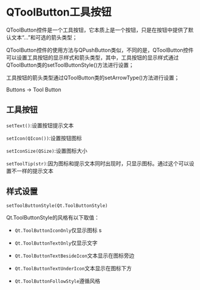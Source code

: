 # QToolButton工具按钮

QToolButton控件是一个工具按钮，它本质上是一个按钮，只是在按钮中提供了默认文本“…”和可选的箭头类型；

QToolButton控件的使用方法与QPushButton类似，不同的是，QToolButton控件可以设置工具按钮的显示样式和箭头类型，其中，工具按钮的显示样式通过QToolButton类的setToolButtonStyle()方法进行设置；

工具按钮的箭头类型通过QToolButton类的setArrowType()方法进行设置；

Buttons -> Tool Button

## 工具按钮

`setText()`:设置按钮提示文本

`setIcon(QIcon())`:设置按钮图标

`setIconSize(QSize)`:设置图标大小

`setToolTip(str)`:因为图标和提示文本同时出现时，只显示图标。通过这个可以设置不一样的提示文本

## 样式设置

`setToolButtonStyle(Qt.ToolButtonStyle)`

Qt.ToolButtonStyle的风格有以下取值：

- `Qt.ToolButtonIconOnly`仅显示图标
s
- `Qt.ToolButtonTextOnly`仅显示文字

- `Qt.ToolButtonTextBesideIcon`文本显示在图标旁边

- `Qt.ToolButtonTextUnderIcon`文本显示在图标下方

- `Qt.ToolButtonFollowStyle`遵循风格

